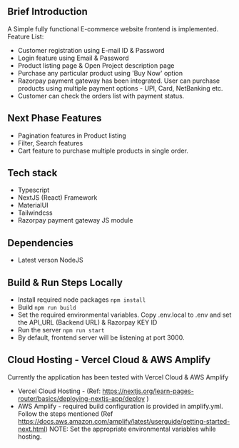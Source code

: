## Brief Introduction
A Simple fully functional E-commerce website frontend is implemented. 
Feature List:
* Customer registration using E-mail ID & Password
* Login feature using Email & Password
* Product listing page & Open Project description page 
* Purchase any particular product using 'Buy Now' option
* Razorpay payment gateway has been integrated. User can purchase products using multiple payment options - UPI, Card, NetBanking etc.
* Customer can check the orders list with payment status. 

## Next Phase Features
* Pagination features in Product listing
* Filter, Search features
* Cart feature to purchase multiple products in single order. 

## Tech stack
* Typescript 
* NextJS (React) Framework
* MaterialUI
* Tailwindcss
* Razorpay payment gateway JS module

## Dependencies
* Latest verson NodeJS

## Build & Run Steps Locally 
* Install required node packages
`npm install`
* Build
`npm run build`
* Set the required environmental variables. Copy .env.local to .env and set the API_URL (Backend URL) & Razorpay KEY ID
* Run the server
`npm run start`
* By default, frontend server will be listening at port 3000. 

## Cloud Hosting - Vercel Cloud & AWS Amplify 
Currently the application has been tested with Vercel Cloud & AWS Amplify
* Vercel Cloud Hosting - (Ref: https://nextjs.org/learn-pages-router/basics/deploying-nextjs-app/deploy )
* AWS Amplify - required build configuration is provided in amplify.yml. Follow the steps mentioned (Ref https://docs.aws.amazon.com/amplify/latest/userguide/getting-started-next.html)
NOTE: Set the appropriate environmental variables while hosting. 
